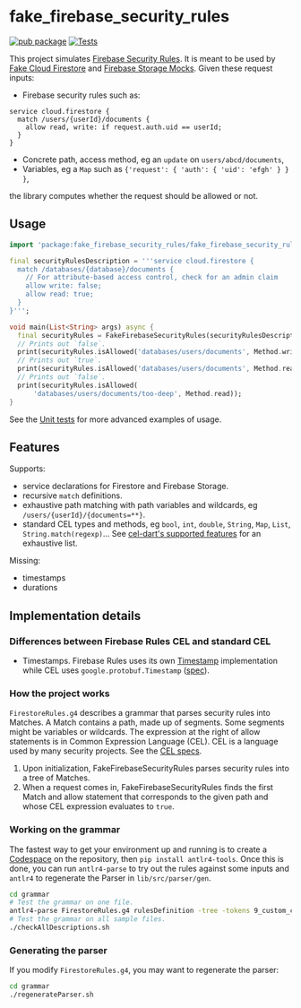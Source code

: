 # fake_firebase_security_rules

[![pub package](https://img.shields.io/pub/v/fake_firebase_security_rules.svg)](https://pub.dartlang.org/packages/fake_firebase_security_rules)
[![Tests](https://github.com/atn832/fake_firebase_security_rules/actions/workflows/dart.yml/badge.svg)](https://github.com/atn832/fake_firebase_security_rules/actions/workflows/dart.yml)

This project simulates [Firebase Security Rules](https://firebase.google.com/docs/rules). It is meant to be used by [Fake Cloud Firestore](https://pub.dev/packages/fake_cloud_firestore) and [Firebase Storage Mocks](https://pub.dev/packages/firebase_storage_mocks). Given these request inputs:

* Firebase security rules such as:

```
service cloud.firestore {
  match /users/{userId}/documents {
    allow read, write: if request.auth.uid == userId;
  }
}
```

* Concrete path, access method, eg an `update` on `users/abcd/documents`,
* Variables, eg a `Map` such as `{'request': { 'auth': { 'uid': 'efgh' } } }`,

the library computes whether the request should be allowed or not.

## Usage

```dart
import 'package:fake_firebase_security_rules/fake_firebase_security_rules.dart';

final securityRulesDescription = '''service cloud.firestore {
  match /databases/{database}/documents {
    // For attribute-based access control, check for an admin claim
    allow write: false;
    allow read: true;
  }
}''';

void main(List<String> args) async {
  final securityRules = FakeFirebaseSecurityRules(securityRulesDescription);
  // Prints out `false`.
  print(securityRules.isAllowed('databases/users/documents', Method.write));
  // Prints out `true`.
  print(securityRules.isAllowed('databases/users/documents', Method.read));
  // Prints out `false`.
  print(securityRules.isAllowed(
      'databases/users/documents/too-deep', Method.read));
}
```

See the [Unit tests](https://github.com/atn832/fake_firebase_security_rules/blob/main/test/firestore_rules_test.dart) for more advanced examples of usage.

## Features

Supports:

* service declarations for Firestore and Firebase Storage.
* recursive `match` definitions.
* exhaustive path matching with path variables and wildcards, eg `/users/{userId}/{documents=**}`.
* standard CEL types and methods, eg `bool`, `int`, `double`, `String`, `Map`, `List`, `String.match(regexp)`... See [cel-dart's supported features](https://pub.dev/packages/cel#features) for an exhaustive list.

Missing:

* timestamps
* durations

## Implementation details

### Differences between Firebase Rules CEL and standard CEL

* Timestamps. Firebase Rules uses its own [Timestamp](https://firebase.google.com/docs/reference/rules/rules.Timestamp)
 implementation while CEL uses `google.protobuf.Timestamp` ([spec](https://github.com/google/cel-spec/blob/master/doc/langdef.md#abstract-types)).

### How the project works

`FirestoreRules.g4` describes a grammar that parses security rules into Matches. A Match contains a path, made up of segments. Some segments might be variables or wildcards. The expression at the right of allow statements is in Common Expression Language (CEL). CEL is a language used by many security projects. See the [CEL specs](https://github.com/google/cel-spec).

1. Upon initialization, FakeFirebaseSecurityRules parses security rules into a tree of Matches.
1. When a request comes in, FakeFirebaseSecurityRules finds the first Match and allow statement that corresponds to the given path and whose CEL expression evaluates to `true`.

### Working on the grammar

The fastest way to get your environment up and running is to create a [Codespace](https://github.com/features/codespaces) on the repository, then `pip install antlr4-tools`. Once this is done, you can run `antlr4-parse` to try out the rules against some inputs and `antlr4` to regenerate the Parser in `lib/src/parser/gen`.

```sh
cd grammar
# Test the grammar on one file.
antlr4-parse FirestoreRules.g4 rulesDefinition -tree -tokens 9_custom_claims.txt
# Test the grammar on all sample files.
./checkAllDescriptions.sh
```

### Generating the parser

If you modify `FirestoreRules.g4`, you may want to regenerate the parser:

```sh
cd grammar
./regenerateParser.sh
```
